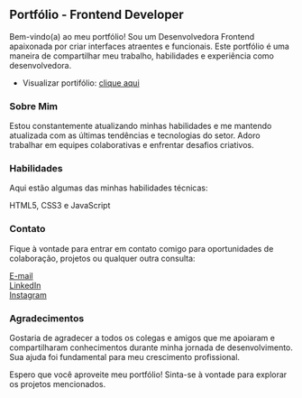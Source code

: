 ## Portfólio - Frontend Developer
Bem-vindo(a) ao meu portfólio! Sou um Desenvolvedora Frontend apaixonada por criar interfaces atraentes e funcionais. Este portfólio é uma maneira de compartilhar meu trabalho, habilidades e experiência como desenvolvedora.

- Visualizar portifólio: [clique aqui]()  

### Sobre Mim
Estou constantemente atualizando minhas habilidades e me mantendo atualizada com as últimas tendências e tecnologias do setor. Adoro trabalhar em equipes colaborativas e enfrentar desafios criativos.

### Habilidades
Aqui estão algumas das minhas habilidades técnicas:

HTML5, CSS3 e JavaScript

### Contato
Fique à vontade para entrar em contato comigo para oportunidades de colaboração, projetos ou qualquer outra consulta:

[E-mail](lucasmoya112@hotmail.com)  
[LinkedIn](https://www.linkedin.com/in/Lucas-moyaa/)  
[Instagram](https://www.instagram.com/lucas__moyaa/)  

### Agradecimentos
Gostaria de agradecer a todos os colegas e amigos que me apoiaram e compartilharam conhecimentos durante minha jornada de desenvolvimento. Sua ajuda foi fundamental para meu crescimento profissional.

Espero que você aproveite meu portfólio! Sinta-se à vontade para explorar os projetos mencionados.
